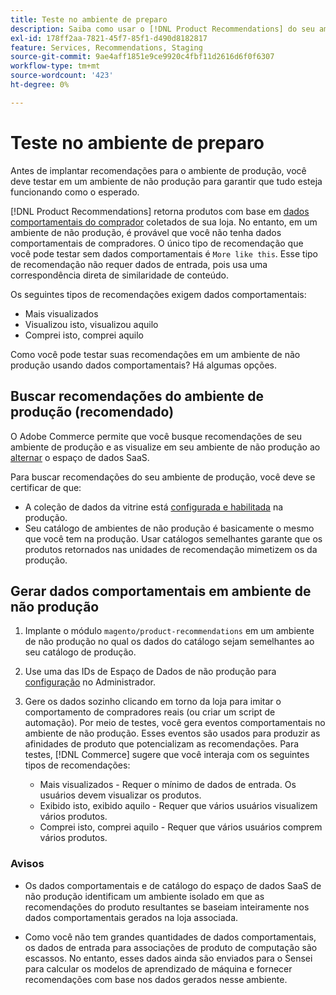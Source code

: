 ```yaml
---
title: Teste no ambiente de preparo
description: Saiba como usar o [!DNL Product Recommendations] do seu ambiente de produção no seu ambiente de preparo para fins de teste.
exl-id: 178ff2aa-7821-45f7-85f1-d490d8182817
feature: Services, Recommendations, Staging
source-git-commit: 9ae4aff1851e9ce9920c4fbf11d2616d6f0f6307
workflow-type: tm+mt
source-wordcount: '423'
ht-degree: 0%

---
```


# Teste no ambiente de preparo

Antes de implantar recomendações para o ambiente de produção, você deve testar em um ambiente de não produção para garantir que tudo esteja funcionando como o esperado.

[!DNL Product Recommendations] retorna produtos com base em [dados comportamentais do comprador](behavioral-data.md) coletados de sua loja. No entanto, em um ambiente de não produção, é provável que você não tenha dados comportamentais de compradores. O único tipo de recomendação que você pode testar sem dados comportamentais é `More like this`. Esse tipo de recomendação não requer dados de entrada, pois usa uma correspondência direta de similaridade de conteúdo.

Os seguintes tipos de recomendações exigem dados comportamentais:

- Mais visualizados
- Visualizou isto, visualizou aquilo
- Comprei isto, comprei aquilo

Como você pode testar suas recomendações em um ambiente de não produção usando dados comportamentais? Há algumas opções.

## Buscar recomendações do ambiente de produção (recomendado)

O Adobe Commerce permite que você busque recomendações de seu ambiente de produção e as visualize em seu ambiente de não produção ao [alternar](settings.md) o espaço de dados SaaS.

Para buscar recomendações do seu ambiente de produção, você deve se certificar de que:

- A coleção de dados da vitrine está [configurada e habilitada](install-configure.md) na produção.
- Seu catálogo de ambientes de não produção é basicamente o mesmo que você tem na produção. Usar catálogos semelhantes garante que os produtos retornados nas unidades de recomendação mimetizem os da produção.

## Gerar dados comportamentais em ambiente de não produção

1. Implante o módulo `magento/product-recommendations` em um ambiente de não produção no qual os dados do catálogo sejam semelhantes ao seu catálogo de produção.

1. Use uma das IDs de Espaço de Dados de não produção para [configuração](https://experienceleague.adobe.com/docs/commerce-admin/config/services/saas.html) no Administrador.

1. Gere os dados sozinho clicando em torno da loja para imitar o comportamento de compradores reais (ou criar um script de automação). Por meio de testes, você gera eventos comportamentais no ambiente de não produção. Esses eventos são usados para produzir as afinidades de produto que potencializam as recomendações. Para testes, [!DNL Commerce] sugere que você interaja com os seguintes tipos de recomendações:

   - Mais visualizados - Requer o mínimo de dados de entrada. Os usuários devem visualizar os produtos.
   - Exibido isto, exibido aquilo - Requer que vários usuários visualizem vários produtos.
   - Comprei isto, comprei aquilo - Requer que vários usuários comprem vários produtos.

### Avisos

- Os dados comportamentais e de catálogo do espaço de dados SaaS de não produção identificam um ambiente isolado em que as recomendações do produto resultantes se baseiam inteiramente nos dados comportamentais gerados na loja associada.

- Como você não tem grandes quantidades de dados comportamentais, os dados de entrada para associações de produto de computação são escassos. No entanto, esses dados ainda são enviados para o Sensei para calcular os modelos de aprendizado de máquina e fornecer recomendações com base nos dados gerados nesse ambiente.
